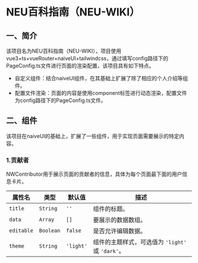 # NEU百科指南（NEU-WIKI）

## 一、简介

该项目名为NEU百科指南（NEU-WIKI），项目使用vue3+ts+vueRouter+naiveUI+tailwindcss，通过填写config路径下的PageConfig.ts文件进行页面的渲染配置，该项目具有如下特点。

- 自定义组件：结合naiveUI组件，在其基础上扩展了除了相应的个人介绍等组件。
- 配置文件渲染：页面的内容是使用component标签进行动态渲染，配置文件为config路径下的PageConfig.ts文件。

## 二、组件

该项目在naiveUI的基础上，扩展了一些组件，用于实现页面需要展示的特定内容。

### 1.贡献者

NWContributor用于展示页面的贡献者的信息，具体为每个页面最下面的用户信息卡片。

| 属性名       | 类型             | 默认值        | 描述                             |
|--------------|------------------|---------------|----------------------------------|
| `title`      | `String`         | `''`           | 组件的标题。                     |
| `data`       | `Array`          | `[]`           | 要展示的数据数组。               |
| `editable`   | `Boolean`        | `false`        | 是否允许编辑数据。               |
| `theme`      | `String`         | `'light'`      | 组件的主题样式，可选值为 `'light'` 或 `'dark'`。 |
